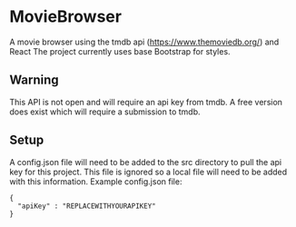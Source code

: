 # MovieBrowser
A movie browser using the tmdb api (https://www.themoviedb.org/) and React
The project currently uses base Bootstrap for styles.

## Warning
This API is not open and will require an api key from tmdb. A free version does exist which will require a submission to tmdb.

## Setup
A config.json file will need to be added to the src directory to pull the api key for this project.
This file is ignored so a local file will need to be added with this information.
Example config.json file:
```
{
  "apiKey" : "REPLACEWITHYOURAPIKEY"
}
```
